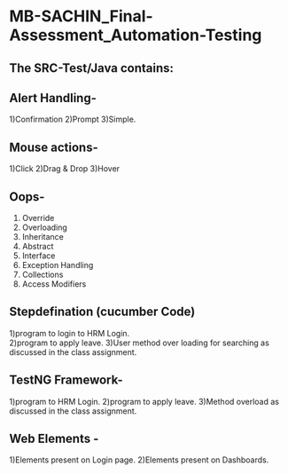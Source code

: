 # MB-SACHIN_Final-Assessment_Automation-Testing
## The SRC-Test/Java contains:

## Alert Handling-
1)Confirmation 
2)Prompt
3)Simple.

## Mouse actions-
1)Click
2)Drag & Drop
3)Hover

## Oops-
1)	Override 
2)	Overloading
3)	Inheritance 
4)	Abstract 
5)	Interface
6)	Exception Handling
7)	Collections
8)	Access Modifiers

## Stepdefination (cucumber Code)
1)program to login to HRM Login.  <br />
2)program to apply leave. 
3)User method over loading for searching as discussed in the class assignment. 

## TestNG Framework- 
1)program to HRM Login. 
2)program to apply leave. 
3)Method overload as discussed in the class assignment. 

## Web Elements -
1)Elements present on Login page. 
2)Elements present on Dashboards.





 
 
